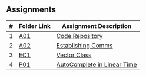 ##  Assignments

|   #   | Folder Link            | Assignment Description                               |
| :---: | ---------------------- | ---------------------------------------------------- |
|   1   | [A01](./A01/README.md) | [Code Repository](./A01/README.md)                   |
|   2   | [A02](./A02/README.md) | [Establishing Comms](./A02/README.md)                |
|   3   | [EC1](./EC1/README.md) | [Vector Class](./EC1/README.md)                      |
|   4   | [P01](./P01/README.md) | [AutoComplete in Linear Time](./P01/README.md)       |